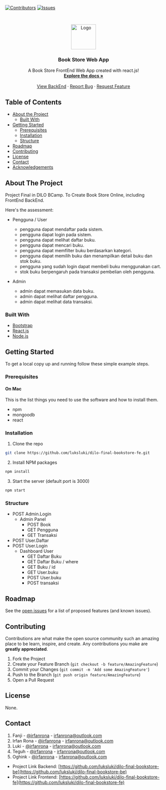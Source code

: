 [![Contributors][contributors-shield]][contributors-url]
[![Issues][issues-shield]][issues-url]



<!-- PROJECT LOGO -->
<br />
<p align="center">
  <a href="https://github.com/luksluki/dilo-final-bookstore-fe">
    <img src="https://via.placeholder.com/80" alt="Logo" width="80" height="80">
  </a>

  <h3 align="center">Book Store Web App</h3>

  <p align="center">
    A Book Store FrontEnd Web App created with react.js!
    <br />
    <a href="#"><strong>Explore the docs »</strong></a>
    <br />
    <br />
    <a href="https://github.com/luksluki/dilo-final-bookstore-be">View BackEnd</a>
    ·
    <a href="https://github.com/luksluki/dilo-final-bookstore-fe/issues">Report Bug</a>
    ·
    <a href="https://github.com/luksluki/dilo-final-bookstore-fe/issues">Request Feature</a>
  </p>
</p>



<!-- TABLE OF CONTENTS -->
## Table of Contents

* [About the Project](#about-the-project)
  * [Built With](#built-with)
* [Getting Started](#getting-started)
  * [Prerequisites](#prerequisites)
  * [Installation](#installation)
  * [Structure](#structure)
* [Roadmap](#roadmap)
* [Contributing](#contributing)
* [License](#license)
* [Contact](#contact)
* [Acknowledgements](#acknowledgements)



<!-- ABOUT THE PROJECT -->
## About The Project

Project Final in DILO BCamp.
To Create Book Store Online, including FrontEnd BackEnd.

Here's the assessment:
+ Pengguna / User
    - pengguna dapat mendaftar pada sistem.
    - pengguna dapat login pada sistem.
    - pengguna dapat melihat daftar buku.
    - pengguna dapat mencari buku.
    - pengguna dapat memfilter buku berdasarkan kategori.
    - pengguna dapat memilih buku dan menampilkan detail buku dan stok buku.
    - pengguna yang sudah login dapat membeli buku menggunakan cart.
    - stok buku berpengaruh pada transaksi pembelian oleh pengguna.

+ Admin
    - admin dapat memasukan data buku.
    - admin dapat melihat daftar pengguna.
    - admin dapat melihat data transaksi.

### Built With
* [Bootstrap](https://getbootstrap.com)
* [React.js](https://reactjs.org)
* [Node.js](https://nodejs.org)



<!-- GETTING STARTED -->
## Getting Started

To get a local copy up and running follow these simple example steps.

### Prerequisites
#### On Mac
This is the list things you need to use the software and how to install them.
* npm
* mongoodb
* react

### Installation

1. Clone the repo
```sh
git clone https://github.com/luksluki/dilo-final-bookstore-fe.git
```
2. Install NPM packages
```sh
npm install
```
3. Start the server (default port is 3000)
```sh
npm start
```

### Structure
- POST Admin.Login
    - Admin Panel
        - POST Book
        - GET Pengguna
        - GET Transaksi
- POST User.Daftar
- POST User.Login
    - Dashboard User
        - GET Daftar Buku
        - GET Daftar Buku / where
        - GET Buku / id
        - GET User.buku
        - POST User.buku
        - POST transaksi

<!-- ROADMAP -->
## Roadmap

See the [open issues](https://github.com/luksluki/dilo-final-bookstore-fe/issues) for a list of proposed features (and known issues).



<!-- CONTRIBUTING -->
## Contributing

Contributions are what make the open source community such an amazing place to be learn, inspire, and create. Any contributions you make are **greatly appreciated**.

1. Fork the Project
2. Create your Feature Branch (`git checkout -b feature/AmazingFeature`)
3. Commit your Changes (`git commit -m 'Add some AmazingFeature'`)
4. Push to the Branch (`git push origin feature/AmazingFeature`)
5. Open a Pull Request



<!-- LICENSE -->
## License

None.



<!-- CONTACT -->
## Contact

1. Fanji - [@irfanrona](https://t.me/irfanrona) - irfanrona@outlook.com
2. Irfan Rona - [@irfanrona](https://t.me/irfanrona) - irfanrona@outlook.com
3. Luki - [@irfanrona](https://t.me/irfanrona) - irfanrona@outlook.com
4. Teguh - [@irfanrona](https://t.me/irfanrona) - irfanrona@outlook.com
5. Oghink - [@irfanrona](https://t.me/irfanrona) - irfanrona@outlook.com

- Project Link Backend: [https://github.com/luksluki/dilo-final-bookstore-be](https://github.com/luksluki/dilo-final-bookstore-be)
- Project Link Frontend: [https://github.com/luksluki/dilo-final-bookstore-fe](https://github.com/luksluki/dilo-final-bookstore-fe)





<!-- MARKDOWN LINKS & IMAGES -->
[contributors-shield]: https://img.shields.io/badge/Contributors-5-green
[contributors-url]: https://github.com/luksluki/dilo-final-bookstore-fe/graphs/contributors
[issues-shield]: https://img.shields.io/badge/Issues-0%20Open-green
[issues-url]: https://github.com/luksluki/dilo-final-bookstore-fe/issues